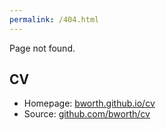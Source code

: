 ```yaml
---
permalink: /404.html
---
```


Page not found.

## CV

* Homepage: [bworth.github.io/cv](https://bworth.github.io/cv)
* Source: [github.com/bworth/cv](https://github.com/bworth/cv)
